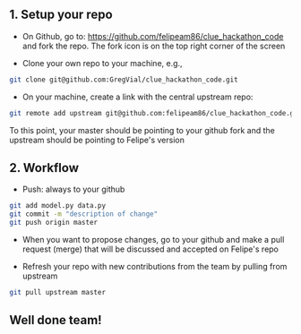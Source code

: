 ## 1. Setup your repo
- On Github, go to: https://github.com/felipeam86/clue_hackathon_code and
fork the repo. The fork icon is on the top right corner of the screen

- Clone your own repo to your machine, e.g.,

```bash
git clone git@github.com:GregVial/clue_hackathon_code.git
```

- On your machine, create a link with the central upstream repo:

```bash
git remote add upstream git@github.com:felipeam86/clue_hackathon_code.git
```

To this point, your master should be pointing to your github fork and the
upstream should be pointing to Felipe's version

## 2. Workflow

- Push: always to your github
```bash
git add model.py data.py
git commit -m "description of change"
git push origin master
```

- When you want to propose changes, go to your github and make a pull
 request (merge) that will be discussed and accepted on Felipe's repo

- Refresh your repo with new contributions from the team by pulling from
upstream

```bash
git pull upstream master
```

## Well done team!
